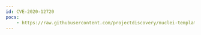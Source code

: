 ```yaml
---
id: CVE-2020-12720
pocs:
    - https://raw.githubusercontent.com/projectdiscovery/nuclei-templates/master/cves/CVE-2020-12720.yaml
---
```

